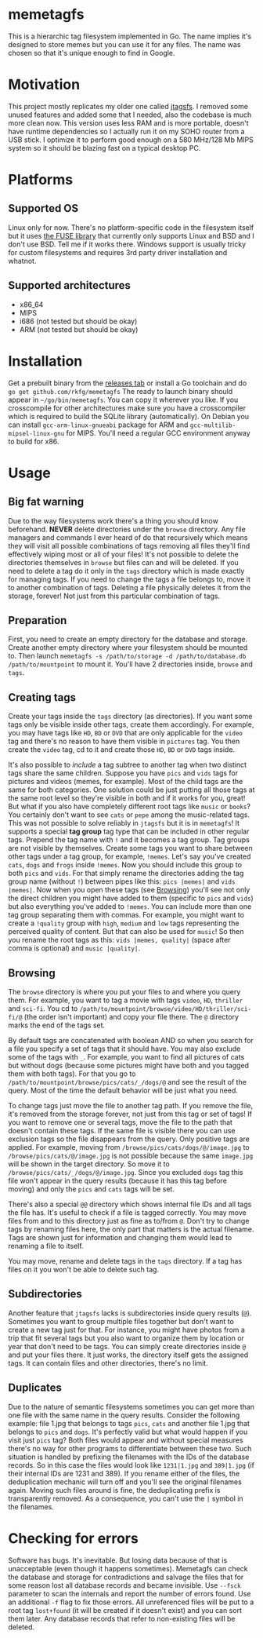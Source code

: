 # memetagfs

This is a hierarchic tag filesystem implemented in Go. The name implies it's designed to store memes but you can use it
for any files. The name was chosen so that it's unique enough to find in Google.

# Motivation

This project mostly replicates my older one called [jtagsfs](https://github.com/rkfg/jtagsfs). I removed some unused features
and added some that I needed, also the codebase is much more clean now. This version uses less RAM and is more portable, doesn't
have runtime dependencies so I actually run it on my SOHO router from a USB stick. I optimize it to perform good enough on a
580 MHz/128 Mb MIPS system so it should be blazing fast on a typical desktop PC.

# Platforms
## Supported OS

Linux only for now. There's no platform-specific code in the filesystem itself but it uses [the FUSE library](https://github.com/bazil/fuse)
that currently only supports Linux and BSD and I don't use BSD. Tell me if it works there. Windows support is usually tricky for
custom filesystems and requires 3rd party driver installation and whatnot. 

## Supported architectures

- x86_64
- MIPS
- i686 (not tested but should be okay)
- ARM (not tested but should be okay)

# Installation

Get a prebuilt binary from the [releases tab](https://github.com/rkfg/memetagfs/releases) or install a Go toolchain and do `go get github.com/rkfg/memetagfs`
The ready to launch binary should appear in `~/go/bin/memetagfs`. You can copy it wherever you like. If you crosscompile for other
architectures make sure you have a crosscompiler which is required to build the SQLite library (automatically). On Debian you can
install `gcc-arm-linux-gnueabi` package for ARM and `gcc-multilib-mipsel-linux-gnu` for MIPS. You'll need a regular GCC environment
anyway to build for x86.

# Usage

## Big fat warning

Due to the way filesystems work there's a thing you should know beforehand. **NEVER** delete directories under the `browse` directory.
Any file managers and commands I ever heard of do that recursively which means they will visit all possible combinations of tags removing
all files they'll find effectively wiping most or all of your files! It's not possible to delete the directories themselves in `browse`
but files can and will be deleted. If you need to delete a tag do it only in the `tags` directory which is made exactly for managing
tags. If you need to change the tags a file belongs to, move it to another combination of tags. Deleting a file physically deletes it
from the storage, forever! Not just from this particular combination of tags.

## Preparation

First, you need to create an empty directory for the database and storage. Create another empty directory where your filesystem should be
mounted to. Then launch `memetagfs -s /path/to/storage -d /path/to/database.db /path/to/mountpoint` to mount it. You'll have 2
directories inside, `browse` and `tags`.

## Creating tags

Create your tags inside the `tags` directory (as directories).
If you want some tags only be visible inside other tags, create them accordingly. For example, you may have tags
like `HD`, `BD` or `DVD` that are only applicable for the `video` tag and there's no reason to have them
visible in `pictures` tag. You then create the `video` tag, cd to it and create those `HD`, `BD` or `DVD`
tags inside.

It's also possible to _include_ a tag subtree to another tag when two distinct tags share the same children. Suppose you have
`pics` and `vids` tags for pictures and videos (memes, for example). Most of the child tags are the same for both categories.
One solution could be just putting all those tags at the same root level so they're visible in both and if it works for you, great!
But what if you also have completely different root tags like `music` or `books`? You certainly don't want to see `cats` or `pepe`
among the music-related tags. This was not possible to solve reliably in `jtagsfs` but it is in `memetagfs`! It supports a special
**tag group** tag type that can be included in other regular tags. Prepend the tag name with `!` and it becomes a tag group.
Tag groups are not visible by themselves. Create some tags you want to share between other tags under a tag group, for example, `!memes`. Let's say you've created `cats`, `dogs` and `frogs` inside `!memes`. Now you should include this group to both `pics` and `vids`. For that simply rename the directories adding the tag group name (without `!`) between pipes like this: `pics |memes|` and
`vids |memes|`. Now when you open these tags (see [Browsing](#Browsing)) you'll see not only the direct children you might have added
to them (specific to `pics` and `vids`) but also everything you've added to `!memes`. You can include more than one tag group
separating them with commas. For example, you might want to create a `!quality` group with `high`, `medium` and `low` tags representing
the perceived quality of content. But that can also be used for `music`! So then you rename the root tags as this: 
`vids |memes, quality|` (space after comma is optional) and `music |quality|`.

## Browsing

The `browse` directory is where you put your files to and where you query them.
For example, you want to tag a movie with tags `video`, `HD`, `thriller` and `sci-fi`. You cd to 
`/path/to/mountpoint/browse/video/HD/thriller/sci-fi/@` (the order isn't important) and copy your file there.
The `@` directory marks the end of the tags set.

By default tags are concatenated with boolean AND so when you search for a file you specify a set of tags that it should
have. You may also exclude some of the tags with `_`. For example, you want to find all pictures of cats but without dogs (because some
pictures might have both and you tagged them with both tags). For that you go to `/path/to/mountpoint/browse/pics/cats/_/dogs/@` and see
the result of the query. Most of the time the default behavior will be just what you need.

To change tags just move the file to another tag path. If you remove the file, it's removed from the storage forever,
not just from this tag or set of tags! If you want to remove one or several tags, move the file to the path that doesn't
contain these tags. If the same file is visible there you can use exclusion tags so the file disappears from the query. Only positive
tags are applied. For example, moving from `/browse/pics/cats/dogs/@/image.jpg` to `/browse/pics/cats/@/image.jpg` is not possible
because the same `image.jpg` will be shown in the target directory. So move it to `/browse/pics/cats/_/dogs/@/image.jpg`. Since you
excluded `dogs` tag this file won't appear in the query results (because it has this tag before moving) and only the `pics` and
`cats` tags will be set.

There's also a special `@@` directory which shows internal file IDs and all tags the file has. It's useful to check
if a file is tagged correctly. You may move files from and to this directory just as fine as to/from `@`. Don't try
to change tags by renaming files here, the only part that matters is the actual filename. Tags are shown just for
information and changing them would lead to renaming a file to itself.

You may move, rename and delete tags in the `tags` directory. If a tag has files on it you won't be able to delete such tag.

## Subdirectories

Another feature that `jtagsfs` lacks is subdirectories inside query results (`@`). Sometimes you want to group multiple files together
but don't want to create a new tag just for that. For instance, you might have photos from a trip that fit several tags but you also
want to organize them by location or year that don't need to be tags. You can simply create directories inside `@` and put your files
there. It just works, the directory itself gets the assigned tags. It can contain files and other directories, there's no limit.

## Duplicates

Due to the nature of semantic filesystems sometimes you can get more than one file with the same name in the query results. Consider the
following example: file 1.jpg that belongs to tags `pics`, `cats` and another file 1.jpg that belongs to `pics` and `dogs`. It's perfectly valid but what would happen if you visit just `pics` tag? Both files would appear and without special measures there's no way
for other programs to differentiate between these two. Such situation is handled by prefixing the filenames with the IDs of the database
records. So in this case the files would look like `1231|1.jpg` and `389|1.jpg` (if their internal IDs are 1231 and 389). If you rename
either of the files, the deduplication mechanic will turn off and you'll see the original filenames again. Moving such files around
is fine, the deduplicating prefix is transparently removed. As a consequence, you can't use the `|` symbol in the filenames.

# Checking for errors

Software has bugs. It's inevitable. But losing data because of that is unacceptable (even though it happens sometimes). Memetagfs
can check the database and storage for contradictions and salvage the files that for some reason lost all database records and became
invisible. Use `--fsck` parameter to scan the internals and report the number of errors found. Use an additional `-f` flag to fix those
errors. All unreferenced files will be put to a root tag `lost+found` (it will be created if it doesn't exist) and you can sort them
later. Any database records that refer to non-existing files will be deleted.